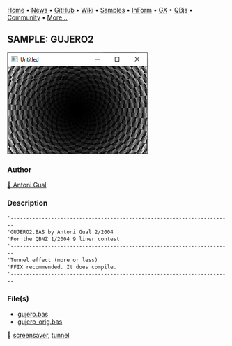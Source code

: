 [Home](https://qb64.com) • [News](../../news.md) • [GitHub](https://github.com/QB64Official/qb64) • [Wiki](wiki.md) • [Samples](../../samples.md) • [InForm](../../inform.md) • [GX](../../gx.md) • [QBjs](../../qbjs.md) • [Community](../../community.md) • [More...](../../more.md)

## SAMPLE: GUJERO2

![screenshot.png](img/screenshot.png)

### Author

[🐝 Antoni Gual](../antoni-gual.md) 

### Description

```text
'-----------------------------------------------------------------------
'GUJERO2.BAS by Antoni Gual 2/2004
'For the QBNZ 1/2004 9 liner contest
'-----------------------------------------------------------------------
'Tunnel effect (more or less)
'FFIX recommended. It does compile.
'-----------------------------------------------------------------------
```

### File(s)

* [gujero.bas](src/gujero.bas)
* [gujero_orig.bas](src/gujero_orig.bas)

🔗 [screensaver](../screensaver.md), [tunnel](../tunnel.md)
